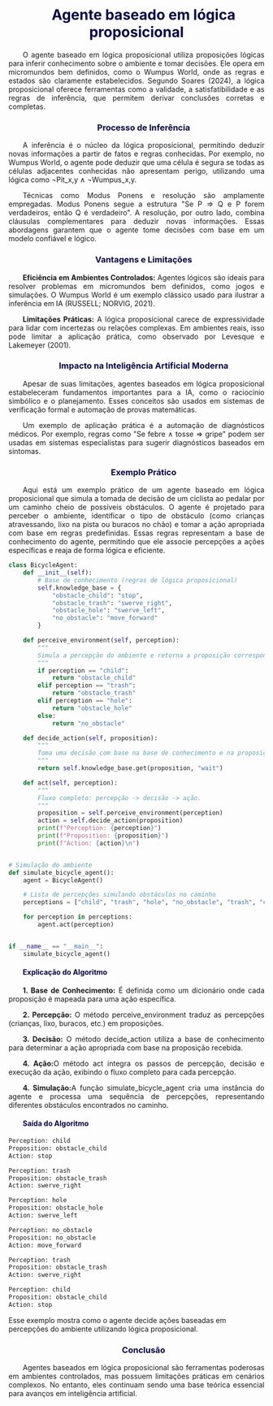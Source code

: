 <div style="text-indent: 2em; text-align: justify;">

<h1 style="color: #070743; font-weight: bold; text-align: center">Agente baseado em lógica proposicional</h1> 

<p>
    O agente baseado em lógica proposicional utiliza proposições lógicas para inferir conhecimento sobre o ambiente e tomar decisões. Ele opera em micromundos bem definidos, como o Wumpus World, onde as regras e estados são claramente estabelecidos. Segundo Soares (2024), a lógica proposicional oferece ferramentas como a validade, a satisfatibilidade e as regras de inferência, que permitem derivar conclusões corretas e completas.
</p>

<h3 style="color: #070743; font-weight: bold; text-align: center">Processo de Inferência</h3> 
<p>
    A inferência é o núcleo da lógica proposicional, permitindo deduzir novas informações a partir de fatos e regras conhecidas. Por exemplo, no Wumpus World, o agente pode deduzir que uma célula é segura se todas as células adjacentes conhecidas não apresentam perigo, utilizando uma lógica como ¬Pit_x,y ∧ ¬Wumpus_x,y.
</p>
<p>
    Técnicas como Modus Ponens e resolução são amplamente empregadas. Modus Ponens segue a estrutura "Se P ⇒ Q e P forem verdadeiros, então Q é verdadeiro". A resolução, por outro lado, combina cláusulas complementares para deduzir novas informações. Essas abordagens garantem que o agente tome decisões com base em um modelo confiável e lógico.
</p>

<h3 style="color: #070743; font-weight: bold; text-align: center">Vantagens e Limitações</h3> 
<p>
    <strong>Eficiência em Ambientes Controlados:</strong> Agentes lógicos são ideais para resolver problemas em micromundos bem definidos, como jogos e simulações. O Wumpus World é um exemplo clássico usado para ilustrar a inferência em IA (RUSSELL; NORVIG, 2021).
</p>
<p>
    <strong>Limitações Práticas:</strong> A lógica proposicional carece de expressividade para lidar com incertezas ou relações complexas. Em ambientes reais, isso pode limitar a aplicação prática, como observado por Levesque e Lakemeyer (2001).
</p>

<h3 style="color: #070743; font-weight: bold; text-align: center">Impacto na Inteligência Artificial Moderna</h3> 
<p>
    Apesar de suas limitações, agentes baseados em lógica proposicional estabeleceram fundamentos importantes para a IA, como o raciocínio simbólico e o planejamento. Esses conceitos são usados em sistemas de verificação formal e automação de provas matemáticas.
</p>
<p>
    Um exemplo de aplicação prática é a automação de diagnósticos médicos. Por exemplo, regras como "Se febre ∧ tosse ⇒ gripe" podem ser usadas em sistemas especialistas para sugerir diagnósticos baseados em sintomas.
</p>

<h3 style="color: #070743; font-weight: bold; text-align: center">Exemplo Prático</h3> 

<p>Aqui está um exemplo prático de um agente baseado em lógica proposicional que simula a tomada de decisão de um ciclista ao pedalar por um caminho cheio de possíveis obstáculos. O agente é projetado para perceber o ambiente, identificar o tipo de obstáculo (como crianças atravessando, lixo na pista ou buracos no chão) e tomar a ação apropriada com base em regras predefinidas. Essas regras representam a base de conhecimento do agente, permitindo que ele associe percepções a ações específicas e reaja de forma lógica e eficiente.

</div>

```python
class BicycleAgent:
    def __init__(self):
        # Base de conhecimento (regras de lógica proposicional)
        self.knowledge_base = {
            "obstacle_child": "stop",
            "obstacle_trash": "swerve_right",
            "obstacle_hole": "swerve_left",
            "no_obstacle": "move_forward"
        }

    def perceive_environment(self, perception):
        """
        Simula a percepção do ambiente e retorna a proposição correspondente.
        """
        if perception == "child":
            return "obstacle_child"
        elif perception == "trash":
            return "obstacle_trash"
        elif perception == "hole":
            return "obstacle_hole"
        else:
            return "no_obstacle"

    def decide_action(self, proposition):
        """
        Toma uma decisão com base na base de conhecimento e na proposição percebida.
        """
        return self.knowledge_base.get(proposition, "wait")

    def act(self, perception):
        """
        Fluxo completo: percepção -> decisão -> ação.
        """
        proposition = self.perceive_environment(perception)
        action = self.decide_action(proposition)
        print(f"Perception: {perception}")
        print(f"Proposition: {proposition}")
        print(f"Action: {action}\n")


# Simulação do ambiente
def simulate_bicycle_agent():
    agent = BicycleAgent()

    # Lista de percepções simulando obstáculos no caminho
    perceptions = ["child", "trash", "hole", "no_obstacle", "trash", "child"]

    for perception in perceptions:
        agent.act(perception)


if __name__ == "__main__":
    simulate_bicycle_agent()
```
<div style="text-indent: 2em; text-align: justify;">
<h4 style="color: #070743; font-weight: bold;">Explicação do Algoritmo</h4>

<p><b>1. Base de Conhecimento:</b> É definida como um dicionário onde cada proposição é mapeada para uma ação específica.

<p><b>2. Percepção:</b> O método perceive_environment traduz as percepções (crianças, lixo, buracos, etc.) em proposições.

<p><b>3. Decisão:</b> O método decide_action utiliza a base de conhecimento para determinar a ação apropriada com base na proposição recebida.

<p><b>4. Ação:</b>O método act integra os passos de percepção, decisão e execução da ação, exibindo o fluxo completo para cada percepção.

<p><b>4. Simulação:</b>A função simulate_bicycle_agent cria uma instância do agente e processa uma sequência de percepções, representando diferentes obstáculos encontrados no caminho.

<h4 style="color: #070743; font-weight: bold;">Saída do Algoritmo</h4>
</div>

```python
Perception: child
Proposition: obstacle_child
Action: stop

Perception: trash
Proposition: obstacle_trash
Action: swerve_right

Perception: hole
Proposition: obstacle_hole
Action: swerve_left

Perception: no_obstacle
Proposition: no_obstacle
Action: move_forward

Perception: trash
Proposition: obstacle_trash
Action: swerve_right

Perception: child
Proposition: obstacle_child
Action: stop
```
Esse exemplo mostra como o agente decide ações baseadas em percepções do ambiente utilizando lógica proposicional.

<div style="text-indent: 2em; text-align: justify;">
<h3 style="color: #070743; font-weight: bold; text-align: center">Conclusão</h3> 
<p>
    Agentes baseados em lógica proposicional são ferramentas poderosas em ambientes controlados, mas possuem limitações práticas em cenários complexos. No entanto, eles continuam sendo uma base teórica essencial para avanços em inteligência artificial.
</p>
